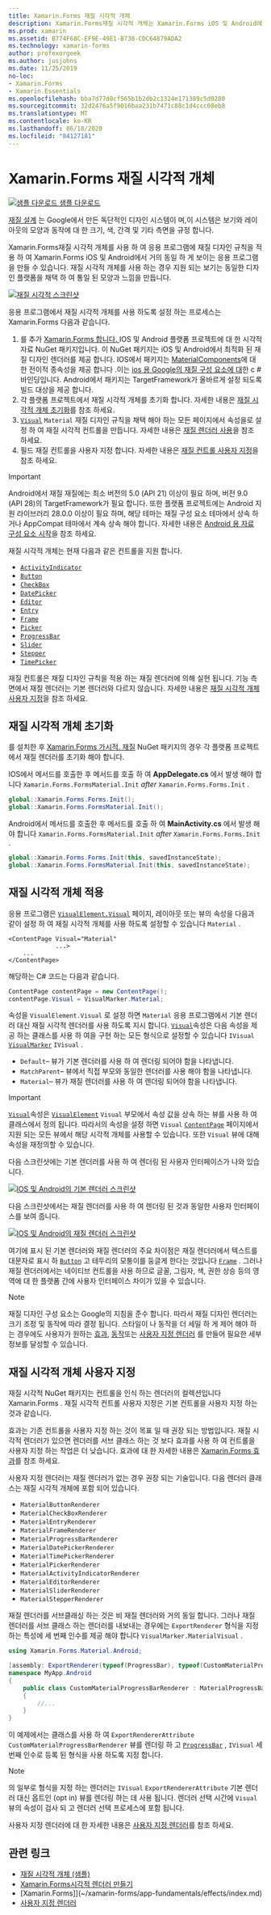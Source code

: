 ```yaml
---
title: Xamarin.Forms 재질 시각적 개체
description: Xamarin.Forms재질 시각적 개체는 Xamarin.Forms iOS 및 Android에서 거의 동일 하 게 보이는 응용 프로그램을 만드는 데 사용할 수 있습니다.
ms.prod: xamarin
ms.assetid: B774F68C-EF9E-49E1-B738-CDC64879ADA2
ms.technology: xamarin-forms
author: profexorgeek
ms.author: jusjohns
ms.date: 11/25/2019
no-loc:
- Xamarin.Forms
- Xamarin.Essentials
ms.openlocfilehash: bba7d77d8cf565b1b2db2c1324e171389c5d0280
ms.sourcegitcommit: 32d2476a5f9016baa231b7471c88c1d4ccc08eb8
ms.translationtype: MT
ms.contentlocale: ko-KR
ms.lasthandoff: 06/18/2020
ms.locfileid: "84127181"
---
```

# <a name="xamarinforms-material-visual"></a>Xamarin.Forms 재질 시각적 개체

[![샘플 다운로드](~/media/shared/download.png) 샘플 다운로드](https://docs.microsoft.com/samples/xamarin/xamarin-forms-samples/userinterface-visualdemos)

[재질 설계](https://material.io) 는 Google에서 만든 독단적인 디자인 시스템이 며,이 시스템은 보기와 레이아웃의 모양과 동작에 대 한 크기, 색, 간격 및 기타 측면을 규정 합니다.

Xamarin.Forms재질 시각적 개체를 사용 하 여 응용 프로그램에 재질 디자인 규칙을 적용 하 여 Xamarin.Forms iOS 및 Android에서 거의 동일 하 게 보이는 응용 프로그램을 만들 수 있습니다. 재질 시각적 개체를 사용 하는 경우 지원 되는 보기는 동일한 디자인 플랫폼을 채택 하 여 통일 된 모양과 느낌을 만듭니다.

[![재질 시각적 스크린샷](material-visual-images/material-visual-cropped.png)](material-visual-images/material-visual.png#lightbox)

응용 프로그램에서 재질 시각적 개체를 사용 하도록 설정 하는 프로세스는 Xamarin.Forms 다음과 같습니다.

1. 를 추가 [ Xamarin.Forms 합니다. ](https://www.nuget.org/packages/Xamarin.Forms.Visual.Material/)IOS 및 Android 플랫폼 프로젝트에 대 한 시각적 자료 NuGet 패키지입니다. 이 NuGet 패키지는 iOS 및 Android에서 최적화 된 재질 디자인 렌더러를 제공 합니다. IOS에서 패키지는 [MaterialComponents](https://www.nuget.org/packages/Xamarin.iOS.MaterialComponents)에 대 한 전이적 종속성을 제공 합니다 .이는 [ios 용 Google의 재질 구성 요소에 대](https://material.io/develop/ios/)한 c # 바인딩입니다. Android에서 패키지는 TargetFramework가 올바르게 설정 되도록 빌드 대상을 제공 합니다.
1. 각 플랫폼 프로젝트에서 재질 시각적 개체를 초기화 합니다. 자세한 내용은 [재질 시각적 개체 초기화](#initialize-material-visual)를 참조 하세요.
1. [`Visual`](xref:Xamarin.Forms.VisualElement.Visual) `Material` 재질 디자인 규칙을 채택 해야 하는 모든 페이지에서 속성을로 설정 하 여 재질 시각적 컨트롤을 만듭니다. 자세한 내용은 [재질 렌더러 사용](#apply-material-visual)을 참조 하세요.
1. 필드 재질 컨트롤을 사용자 지정 합니다. 자세한 내용은 [재질 컨트롤 사용자 지정](#customize-material-visual)을 참조 하세요.

> [!IMPORTANT]
> Android에서 재질 재질에는 최소 버전의 5.0 (API 21) 이상이 필요 하며, 버전 9.0 (API 28)의 TargetFramework가 필요 합니다. 또한 플랫폼 프로젝트에는 Android 지원 라이브러리 28.0.0 이상이 필요 하며, 해당 테마는 재질 구성 요소 테마에서 상속 하거나 AppCompat 테마에서 계속 상속 해야 합니다. 자세한 내용은 [Android 용 자료 구성 요소 시작](https://github.com/material-components/material-components-android/blob/master/docs/getting-started.md)을 참조 하세요.

재질 시각적 개체는 현재 다음과 같은 컨트롤을 지원 합니다.

- [`ActivityIndicator`](xref:Xamarin.Forms.ActivityIndicator)
- [`Button`](xref:Xamarin.Forms.Button)
- [`CheckBox`](xref:Xamarin.Forms.CheckBox)
- [`DatePicker`](xref:Xamarin.Forms.DatePicker)
- [`Editor`](xref:Xamarin.Forms.Editor)
- [`Entry`](xref:Xamarin.Forms.Entry)
- [`Frame`](xref:Xamarin.Forms.Frame)
- [`Picker`](xref:Xamarin.Forms.Picker)
- [`ProgressBar`](xref:Xamarin.Forms.ProgressBar)
- [`Slider`](xref:Xamarin.Forms.Slider)
- [`Stepper`](xref:Xamarin.Forms.Stepper)
- [`TimePicker`](xref:Xamarin.Forms.TimePicker)

재질 컨트롤은 재질 디자인 규칙을 적용 하는 재질 렌더러에 의해 실현 됩니다. 기능 측면에서 재질 렌더러는 기본 렌더러와 다르지 않습니다. 자세한 내용은 [재질 시각적 개체 사용자 지정](#customize-material-visual)을 참조 하세요.

## <a name="initialize-material-visual"></a>재질 시각적 개체 초기화

를 설치한 후 [ Xamarin.Forms 가시적. 재질](https://www.nuget.org/packages/Xamarin.Forms.Visual.Material/) NuGet 패키지의 경우 각 플랫폼 프로젝트에서 재질 렌더러를 초기화 해야 합니다.

IOS에서 메서드를 호출한 후 메서드를 호출 하 여 **AppDelegate.cs** 에서 발생 해야 합니다 `Xamarin.Forms.FormsMaterial.Init` *after* `Xamarin.Forms.Forms.Init` .

```csharp
global::Xamarin.Forms.Forms.Init();
global::Xamarin.Forms.FormsMaterial.Init();
```

Android에서 메서드를 호출한 후 메서드를 호출 하 여 **MainActivity.cs** 에서 발생 해야 합니다 `Xamarin.Forms.FormsMaterial.Init` *after* `Xamarin.Forms.Forms.Init` .

```csharp
global::Xamarin.Forms.Forms.Init(this, savedInstanceState);
global::Xamarin.Forms.FormsMaterial.Init(this, savedInstanceState);
```

## <a name="apply-material-visual"></a>재질 시각적 개체 적용

응용 프로그램은 [`VisualElement.Visual`](xref:Xamarin.Forms.VisualElement.Visual) 페이지, 레이아웃 또는 뷰의 속성을 다음과 같이 설정 하 여 재질 시각적 개체를 사용 하도록 설정할 수 있습니다 `Material` .

```xaml
<ContentPage Visual="Material"
             ...>
    ...
</ContentPage>
```

해당하는 C# 코드는 다음과 같습니다.

```csharp
ContentPage contentPage = new ContentPage();
contentPage.Visual = VisualMarker.Material;
```

속성을 `VisualElement.Visual` 로 설정 하면 `Material` 응용 프로그램에서 기본 렌더러 대신 재질 시각적 렌더러를 사용 하도록 지시 합니다. [`Visual`](xref:Xamarin.Forms.VisualElement.Visual)속성은 다음 속성을 제공 하는 클래스를 사용 하 여을 구현 하는 모든 형식으로 설정할 수 있습니다 `IVisual` [`VisualMarker`](xref:Xamarin.Forms.VisualMarker) `IVisual` .

- `Default`– 뷰가 기본 렌더러를 사용 하 여 렌더링 되어야 함을 나타냅니다.
- `MatchParent`– 뷰에서 직접 부모와 동일한 렌더러를 사용 해야 함을 나타냅니다.
- `Material`– 뷰가 재질 렌더러를 사용 하 여 렌더링 되어야 함을 나타냅니다.

> [!IMPORTANT]
> [`Visual`](xref:Xamarin.Forms.VisualElement.Visual)속성은 [`VisualElement`](xref:Xamarin.Forms.VisualElement) `Visual` 부모에서 속성 값을 상속 하는 뷰를 사용 하 여 클래스에서 정의 됩니다. 따라서의 속성을 설정 하면 `Visual` [`ContentPage`](xref:Xamarin.Forms.ContentPage) 페이지에서 지원 되는 모든 뷰에서 해당 시각적 개체를 사용할 수 있습니다. 또한 `Visual` 뷰에 대해 속성을 재정의할 수 있습니다.

다음 스크린샷에는 기본 렌더러를 사용 하 여 렌더링 된 사용자 인터페이스가 나와 있습니다.

[![IOS 및 Android의 기본 렌더러 스크린샷](material-visual-images/default-renderers.png "기본 렌더러를 사용 하는 뷰")](material-visual-images/default-renderers-large.png#lightbox)

다음 스크린샷에서는 재질 렌더러를 사용 하 여 렌더링 된 것과 동일한 사용자 인터페이스를 보여 줍니다.

[![IOS 및 Android의 재질 렌더러 스크린샷](material-visual-images/material-renderers.png "재질 렌더러를 사용 하는 뷰")](material-visual-images/material-renderers-large.png#lightbox)

여기에 표시 된 기본 렌더러와 재질 렌더러의 주요 차이점은 재질 렌더러에서 텍스트를 대문자로 표시 하 [`Button`](xref:Xamarin.Forms.Button) 고 테두리의 모퉁이를 둥글게 한다는 것입니다 [`Frame`](xref:Xamarin.Forms.Frame) . 그러나 재질 렌더러에서는 네이티브 컨트롤을 사용 하므로 글꼴, 그림자, 색, 권한 상승 등의 영역에 대 한 플랫폼 간에 사용자 인터페이스 차이가 있을 수 있습니다.

> [!NOTE]
> 재질 디자인 구성 요소는 Google의 지침을 준수 합니다. 따라서 재질 디자인 렌더러는 크기 조정 및 동작에 따라 결정 됩니다. 스타일이 나 동작을 더 세밀 하 게 제어 해야 하는 경우에도 사용자가 원하는 [효과](~/xamarin-forms/app-fundamentals/effects/index.md), [동작](~/xamarin-forms/app-fundamentals/behaviors/index.md)또는 [사용자 지정 렌더러](~/xamarin-forms/app-fundamentals/custom-renderer/index.md) 를 만들어 필요한 세부 정보를 달성할 수 있습니다.

## <a name="customize-material-visual"></a>재질 시각적 개체 사용자 지정

재질 시각적 NuGet 패키지는 컨트롤을 인식 하는 렌더러의 컬렉션입니다 Xamarin.Forms . 재질 시각적 컨트롤 사용자 지정은 기본 컨트롤을 사용자 지정 하는 것과 같습니다.

효과는 기존 컨트롤을 사용자 지정 하는 것이 목표 일 때 권장 되는 방법입니다. 재질 시각적 렌더러가 있으면 렌더러를 서브 클래스 하는 것 보다 효과를 사용 하 여 컨트롤을 사용자 지정 하는 작업은 더 낮습니다. 효과에 대 한 자세한 내용은 [ Xamarin.Forms 효과](~/xamarin-forms/app-fundamentals/effects/index.md)를 참조 하세요.

사용자 지정 렌더러는 재질 렌더러가 없는 경우 권장 되는 기술입니다. 다음 렌더러 클래스는 재질 시각적 개체에 포함 되어 있습니다.

- `MaterialButtonRenderer`
- `MaterialCheckBoxRenderer`
- `MaterialEntryRenderer`
- `MaterialFrameRenderer`
- `MaterialProgressBarRenderer`
- `MaterialDatePickerRenderer`
- `MaterialTimePickerRenderer`
- `MaterialPickerRenderer`
- `MaterialActivityIndicatorRenderer`
- `MaterialEditorRenderer`
- `MaterialSliderRenderer`
- `MaterialStepperRenderer`

재질 렌더러를 서브클래싱 하는 것은 비 재질 렌더러와 거의 동일 합니다. 그러나 재질 렌더러를 서브 클래스 하는 렌더러를 내보내는 경우에는 `ExportRenderer` 형식을 지정 하는 특성에 세 번째 인수를 제공 해야 합니다 `VisualMarker.MaterialVisual` .

```csharp
using Xamarin.Forms.Material.Android;

[assembly: ExportRenderer(typeof(ProgressBar), typeof(CustomMaterialProgressBarRenderer), new[] { typeof(VisualMarker.MaterialVisual) })]
namespace MyApp.Android
{
    public class CustomMaterialProgressBarRenderer : MaterialProgressBarRenderer
    {
        //...
    }
}
```

이 예제에서는 클래스를 사용 하 여 `ExportRendererAttribute` `CustomMaterialProgressBarRenderer` 뷰를 렌더링 하 고 [`ProgressBar`](xref:Xamarin.Forms.ProgressBar) , `IVisual` 세 번째 인수로 등록 된 형식을 사용 하도록 지정 합니다.

> [!NOTE]
> 의 일부로 형식을 지정 하는 렌더러는 `IVisual` `ExportRendererAttribute` 기본 렌더러 대신 옵트인 (opt in) 뷰를 렌더링 하는 데 사용 됩니다. 렌더러 선택 시간에 `Visual` 뷰의 속성이 검사 되 고 렌더러 선택 프로세스에 포함 됩니다.

사용자 지정 렌더러에 대 한 자세한 내용은 [사용자 지정 렌더러](~/xamarin-forms/app-fundamentals/custom-renderer/index.md)를 참조 하세요.

## <a name="related-links"></a>관련 링크

- [재질 시각적 개체 (샘플)](https://docs.microsoft.com/samples/xamarin/xamarin-forms-samples/userinterface-visualdemos)
- [Xamarin.Forms시각적 렌더러 만들기](create.md)
- [Xamarin.Forms]](~/xamarin-forms/app-fundamentals/effects/index.md)
- [사용자 지정 렌더러](~/xamarin-forms/app-fundamentals/custom-renderer/index.md)
